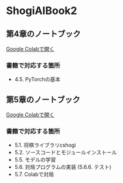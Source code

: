 # ShogiAIBook2

## 第4章のノートブック
[Google Colabで開く](https://colab.research.google.com/github/TadaoYamaoka/ShogiAIBook/blob/main/notebook/train_mnist.ipynb)

### 書籍で対応する箇所

- 4.5. PyTorchの基本

## 第5章のノートブック

[Google Colabで開く](https://colab.research.google.com/github/TadaoYamaoka/ShogiAIBook/blob/main/notebook/python-dlshogi2.ipynb)

### 書籍で対応する箇所

- 5.1. 将棋ライブラリcshogi
- 5.2. ソースコードとモジュールインストール
- 5.5. モデルの学習
- 5.6. 対局プログラムの実装 (5.6.6. テスト)
- 5.7. Colabで対局
